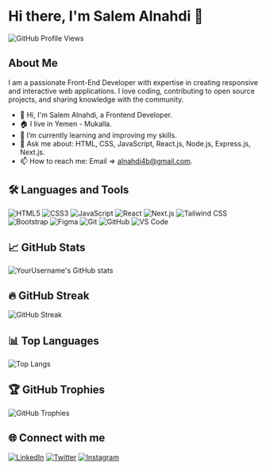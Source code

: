 # Hi there, I'm Salem Alnahdi 👋

![GitHub Profile Views](https://komarev.com/ghpvc/?username=AlnahdiSM&color=brightgreen)

## About Me

I am a passionate Front-End Developer with expertise in creating responsive and interactive web applications. I love coding, contributing to open source projects, and sharing knowledge with the community.

- 👋 Hi, I'm Salem Alnahdi, a Frontend Developer.
- 🏠 I live in Yemen - Mukalla.
- 🌱 I’m currently learning and improving my skills.
- 💬 Ask me about: HTML, CSS, JavaScript, React.js, Node.js, Express.js, Next.js.
- 📫 How to reach me: Email => alnahdi4b@gmail.com.

## 🛠️ Languages and Tools

![HTML5](https://img.shields.io/badge/-HTML5-E34F26?style=flat-square&logo=html5&logoColor=white)
![CSS3](https://img.shields.io/badge/-CSS3-1572B6?style=flat-square&logo=css3)
![JavaScript](https://img.shields.io/badge/-JavaScript-F7DF1E?style=flat-square&logo=javascript&logoColor=black)
![React](https://img.shields.io/badge/-React-61DAFB?style=flat-square&logo=react&logoColor=black)
![Next.js](https://img.shields.io/badge/-Next.js-000000?style=flat-square&logo=next.js&logoColor=white)
![Tailwind CSS](https://img.shields.io/badge/-Tailwind%20CSS-38B2AC?style=flat-square&logo=tailwind-css&logoColor=white)
![Bootstrap](https://img.shields.io/badge/-Bootstrap-7952B3?style=flat-square&logo=bootstrap&logoColor=white)
![Figma](https://img.shields.io/badge/-Figma-F24E1E?style=flat-square&logo=figma&logoColor=white)
![Git](https://img.shields.io/badge/-Git-F05032?style=flat-square&logo=git&logoColor=white)
![GitHub](https://img.shields.io/badge/-GitHub-181717?style=flat-square&logo=github)
![VS Code](https://img.shields.io/badge/-VS%20Code-007ACC?style=flat-square&logo=visual-studio-code)

## 📈 GitHub Stats

![YourUsername's GitHub stats](https://github-readme-stats.vercel.app/api?username=AlnahdiSM&show_icons=true&theme=transparent)

## 🔥 GitHub Streak

![GitHub Streak](https://streak-stats.demolab.com/?user=AlnahdiSM&theme=transparent)

## 📊 Top Languages

![Top Langs](https://github-readme-stats.vercel.app/api/top-langs/?username=AlnahdiSM&layout=compact&theme=transparent)

## 🏆 GitHub Trophies

![GitHub Trophies](https://github-profile-trophy.vercel.app/?username=AlnahdiSM&theme=transparent)

<!--
## 🚀 Projects

### [Project 1](https://github.com/YourUsername/Project1)
Description of project 1.

### [Project 2](https://github.com/YourUsername/Project2)
Description of project 2.
-->
## 🌐 Connect with me

[![LinkedIn](https://img.shields.io/badge/-LinkedIn-blue?style=flat-square&logo=linkedin)](https://www.linkedin.com/in/AlnahdiSM/)
[![Twitter](https://img.shields.io/badge/-Twitter-blue?style=flat-square&logo=twitter)](https://twitter.com/AlnahdiSM)
[![Instagram](https://img.shields.io/badge/-Instagram-purple?style=flat-square&logo=instagram)](https://www.instagram.com/AlnahdiSM/)

